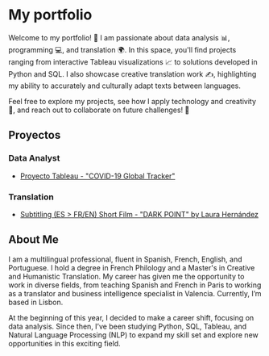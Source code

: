 # My portfolio

Welcome to my portfolio! 🎉
I am passionate about data analysis 📊, programming 💻, and translation 🌍. In this space, you'll find projects ranging from interactive Tableau visualizations 📈 to solutions developed in Python and SQL. I also showcase creative translation work ✍️, highlighting my ability to accurately and culturally adapt texts between languages.

Feel free to explore my projects, see how I apply technology and creativity 🚀, and reach out to collaborate on future challenges! 🤝

## Proyectos

### Data Analyst
- [Proyecto Tableau - "COVID-19 Global Tracker"](https://public.tableau.com/views/AnalyseofPartiallyVaccinatedVSFullyVaccinated/Dashboard1?:language=es-ES&:sid=&:redirect=auth&:display_count=n&:origin=viz_share_link)

### Translation
- [Subtitling (ES > FR/EN) Short Film - "DARK POINT" by Laura Hernández](https://www.youtube.com/embed/SAUSi0EYEcg?si=WmFOPrT8IaSRRwXn)

## About Me
I am a multilingual professional, fluent in Spanish, French, English, and Portuguese. I hold a degree in French Philology and a Master's in Creative and Humanistic Translation. My career has given me the opportunity to work in diverse fields, from teaching Spanish and French in Paris to working as a translator and business intelligence specialist in Valencia. Currently, I’m based in Lisbon.

At the beginning of this year, I decided to make a career shift, focusing on data analysis. Since then, I’ve been studying Python, SQL, Tableau, and Natural Language Processing (NLP) to expand my skill set and explore new opportunities in this exciting field.
